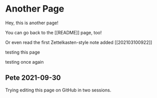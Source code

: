 # Another Page

Hey, this is another page!

You can go back to the [[README]] page, too!

Or even read the first Zettelkasten-style note added [[202103100922]]

testing this page

testing once again

## Pete 2021-09-30

Trying editing this page on GitHub in two sessions.
